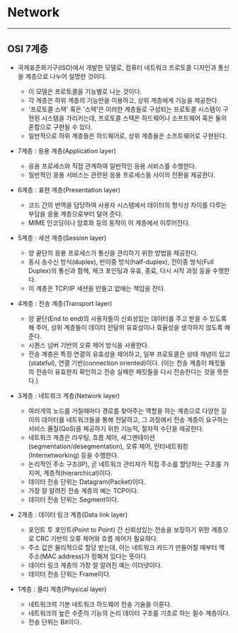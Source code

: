 # Network

---

## OSI 7계층

 * 국제표준화기구(ISO)에서 개발한 모델로, 컴퓨터 네트워크 프로토콜 디자인과 통신을 계층으로 나누어 설명한 것이다.
    * 이 모델은 프로토콜을 기능별로 나눈 것이다. 
    * 각 계층은 하위 계층의 기능만을 이용하고, 상위 계층에게 기능을 제공한다. 
    * '프로토콜 스택' 혹은 '스택'은 이러한 계층들로 구성되는 프로토콜 시스템이 구현된 시스템을 가리키는데, 프로토콜 스택은 하드웨어나 소프트웨어 혹은 둘의 혼합으로 구현될 수 있다. 
    * 일반적으로 하위 계층들은 하드웨어로, 상위 계층들은 소프트웨어로 구현된다.

 * 7계층 : 응용 계층(Application layer)
    * 응용 프로세스와 직접 관계하여 일반적인 응용 서비스를 수행한다. 
    * 일반적인 응용 서비스는 관련된 응용 프로세스들 사이의 전환을 제공한다.
 
 * 6계층 : 표현 계층(Presentation layer)
    * 코드 간의 번역을 담당하여 사용자 시스템에서 데이터의 형식상 차이를 다루는 부담을 응용 계층으로부터 덜어 준다. 
    * MIME 인코딩이나 암호화 등의 동작이 이 계층에서 이루어진다. 

 * 5계층 : 세션 계층(Session layer)
    * 양 끝단의 응용 프로세스가 통신을 관리하기 위한 방법을 제공한다. 
    * 동시 송수신 방식(duplex), 반이중 방식(half-duplex), 전이중 방식(Full Duplex)의 통신과 함께, 체크 포인팅과 유휴, 종료, 다시 시작 과정 등을 수행한다. 
    * 이 계층은 TCP/IP 세션을 만들고 없애는 책임을 진다.

 * 4계층 : 전송 계층(Transport layer)
    * 양 끝단(End to end)의 사용자들이 신뢰성있는 데이터를 주고 받을 수 있도록 해 주어, 상위 계층들이 데이터 전달의 유효성이나 효율성을 생각하지 않도록 해준다. 
    * 시퀀스 넘버 기반의 오류 제어 방식을 사용한다. 
    * 전송 계층은 특정 연결의 유효성을 제어하고, 일부 프로토콜은 상태 개념이 있고(stateful), 연결 기반(connection oriented)이다. (이는 전송 계층이 패킷들의 전송이 유효한지 확인하고 전송 실패한 패킷들을 다시 전송한다는 것을 뜻한다.) 

 * 3계층 : 네트워크 계층(Network layer)
    * 여러개의 노드를 거칠때마다 경로를 찾아주는 역할을 하는 계층으로 다양한 길이의 데이터를 네트워크들을 통해 전달하고, 그 과정에서 전송 계층이 요구하는 서비스 품질(QoS)을 제공하기 위한 기능적, 절차적 수단을 제공한다. 
    * 네트워크 계층은 라우팅, 흐름 제어, 세그멘테이션(segmentation/desegmentation), 오류 제어, 인터네트워킹(Internetworking) 등을 수행한다. 
    * 논리적인 주소 구조(IP), 곧 네트워크 관리자가 직접 주소를 할당하는 구조를 가지며, 계층적(hierarchical)이다.
    * 데이터 전송 단위는 Datagram(Packet)이다.
    * 가장 잘 알려진 전송 계층의 예는 TCP이다.
    * 데이터 전송 단위는 Segment이다.

 * 2계층 : 데이터 링크 계층(Data link layer)
    * 포인트 투 포인트(Point to Point) 간 신뢰성있는 전송을 보장하기 위한 계층으로 CRC 기반의 오류 제어와 흐름 제어가 필요하다. 
    * 주소 값은 물리적으로 할당 받는데, 이는 네트워크 카드가 만들어질 때부터 맥 주소(MAC address)가 정해져 있다는 뜻이다. 
    * 데이터 링크 계층의 가장 잘 알려진 예는 이더넷이다.
    * 데이터 전송 단위는 Frame이다. 

 * 1계층 : 물리 계층(Physical layer)
    * 네트워크의 기본 네트워크 하드웨어 전송 기술을 이룬다. 
    * 네트워크의 높은 수준의 기능의 논리 데이터 구조를 기초로 하는 필수 계층이다.
    * 전송 단위는 Bit이다.








